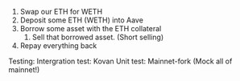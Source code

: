 1. Swap our ETH for WETH
2. Deposit some ETH (WETH) into Aave
3. Borrow some asset with the ETH collateral
    1. Sell that borrowed asset. (Short selling)
4. Repay everything back

Testing:
Intergration test: Kovan
Unit test: Mainnet-fork (Mock all of mainnet!)